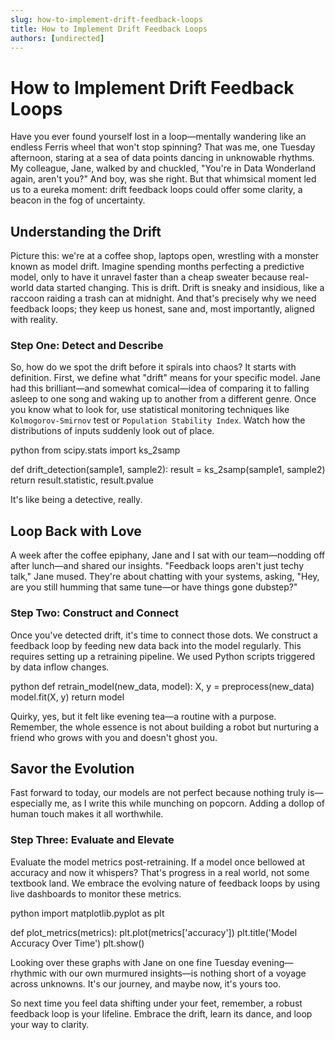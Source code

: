 ```yaml
---
slug: how-to-implement-drift-feedback-loops
title: How to Implement Drift Feedback Loops
authors: [undirected]
---
```


# How to Implement Drift Feedback Loops

Have you ever found yourself lost in a loop—mentally wandering like an endless Ferris wheel that won't stop spinning? That was me, one Tuesday afternoon, staring at a sea of data points dancing in unknowable rhythms. My colleague, Jane, walked by and chuckled, "You're in Data Wonderland again, aren't you?" And boy, was she right. But that whimsical moment led us to a eureka moment: drift feedback loops could offer some clarity, a beacon in the fog of uncertainty.

## Understanding the Drift

Picture this: we're at a coffee shop, laptops open, wrestling with a monster known as model drift. Imagine spending months perfecting a predictive model, only to have it unravel faster than a cheap sweater because real-world data started changing. This is drift. Drift is sneaky and insidious, like a raccoon raiding a trash can at midnight. And that's precisely why we need feedback loops; they keep us honest, sane and, most importantly, aligned with reality.

### Step One: Detect and Describe

So, how do we spot the drift before it spirals into chaos? It starts with definition. First, we define what "drift" means for your specific model. Jane had this brilliant—and somewhat comical—idea of comparing it to falling asleep to one song and waking up to another from a different genre. Once you know what to look for, use statistical monitoring techniques like `Kolmogorov-Smirnov` test or `Population Stability Index`. Watch how the distributions of inputs suddenly look out of place. 

python
from scipy.stats import ks_2samp

def drift_detection(sample1, sample2):
    result = ks_2samp(sample1, sample2)
    return result.statistic, result.pvalue


It's like being a detective, really.

## Loop Back with Love

A week after the coffee epiphany, Jane and I sat with our team—nodding off after lunch—and shared our insights. "Feedback loops aren't just techy talk," Jane mused. They're about chatting with your systems, asking, "Hey, are you still humming that same tune—or have things gone dubstep?"

### Step Two: Construct and Connect

Once you've detected drift, it's time to connect those dots. We construct a feedback loop by feeding new data back into the model regularly. This requires setting up a retraining pipeline. We used Python scripts triggered by data inflow changes.

python
def retrain_model(new_data, model):
    X, y = preprocess(new_data)
    model.fit(X, y)
    return model


Quirky, yes, but it felt like evening tea—a routine with a purpose. Remember, the whole essence is not about building a robot but nurturing a friend who grows with you and doesn't ghost you.

## Savor the Evolution

Fast forward to today, our models are not perfect because nothing truly is—especially me, as I write this while munching on popcorn. Adding a dollop of human touch makes it all worthwhile.

### Step Three: Evaluate and Elevate

Evaluate the model metrics post-retraining. If a model once bellowed at accuracy and now it whispers? That's progress in a real world, not some textbook land. We embrace the evolving nature of feedback loops by using live dashboards to monitor these metrics.

python
import matplotlib.pyplot as plt

def plot_metrics(metrics):
    plt.plot(metrics['accuracy'])
    plt.title('Model Accuracy Over Time')
    plt.show()


Looking over these graphs with Jane on one fine Tuesday evening—rhythmic with our own murmured insights—is nothing short of a voyage across unknowns. It's our journey, and maybe now, it's yours too.

So next time you feel data shifting under your feet, remember, a robust feedback loop is your lifeline. Embrace the drift, learn its dance, and loop your way to clarity.
